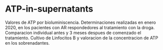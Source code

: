 # ATP-in-supernatants
Valores de ATP por bioluminiscencia.
Determinaciones realizadas en enero 2020, en los pacientes con AR respondedores al tratamiento con la droga.
Comparacion individual antes y 3 meses despues de comenzado el tratamiento.
Cultivo de Linfocitos B y valoracion de la concentracion de ATP en los sobrenadantes.
